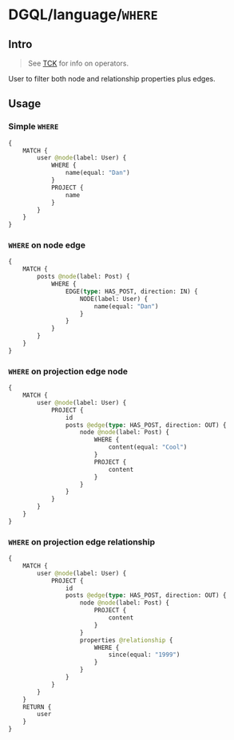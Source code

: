 # DGQL/language/`WHERE`

## Intro

> See [TCK](https://github.com/danstarns/DGQL/tree/main/packages/client/tests/tck/tck-test-files/where/operators) for info on operators.

User to filter both node and relationship properties plus edges.

## Usage

### Simple `WHERE`

```graphql
{
    MATCH {
        user @node(label: User) {
            WHERE {
                name(equal: "Dan")
            }
            PROJECT {
                name
            }
        }
    }
}
```

### `WHERE` on node edge

```graphql
{
    MATCH {
        posts @node(label: Post) {
            WHERE {
                EDGE(type: HAS_POST, direction: IN) {
                    NODE(label: User) {
                        name(equal: "Dan")
                    }
                }
            }
        }
    }
}
```

### `WHERE` on projection edge node

```graphql
{
    MATCH {
        user @node(label: User) {
            PROJECT {
                id
                posts @edge(type: HAS_POST, direction: OUT) {
                    node @node(label: Post) {
                        WHERE {
                            content(equal: "Cool")
                        }
                        PROJECT {
                            content
                        }
                    }
                }
            }
        }
    }
}
```

### `WHERE` on projection edge relationship

```graphql
{
    MATCH {
        user @node(label: User) {
            PROJECT {
                id
                posts @edge(type: HAS_POST, direction: OUT) {
                    node @node(label: Post) {
                        PROJECT {
                            content
                        }
                    }
                    properties @relationship {
                        WHERE {
                            since(equal: "1999")
                        }
                    }
                }
            }
        }
    }
    RETURN {
        user
    }
}
```
